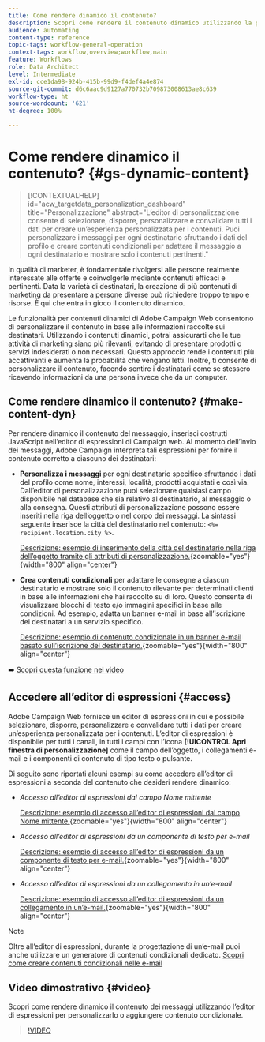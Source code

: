 ```yaml
---
title: Come rendere dinamico il contenuto?
description: Scopri come rendere il contenuto dinamico utilizzando la personalizzazione e il contenuto condizionale.
audience: automating
content-type: reference
topic-tags: workflow-general-operation
context-tags: workflow,overview;workflow,main
feature: Workflows
role: Data Architect
level: Intermediate
exl-id: cce1da98-924b-415b-99d9-f4def4a4e874
source-git-commit: d6c6aac9d9127a770732b709873008613ae8c639
workflow-type: ht
source-wordcount: '621'
ht-degree: 100%

---
```


# Come rendere dinamico il contenuto? {#gs-dynamic-content}

>[!CONTEXTUALHELP]
>id="acw_targetdata_personalization_dashboard"
>title="Personalizzazione"
>abstract="L’editor di personalizzazione consente di selezionare, disporre, personalizzare e convalidare tutti i dati per creare un’esperienza personalizzata per i contenuti. Puoi personalizzare i messaggi per ogni destinatario sfruttando i dati del profilo e creare contenuti condizionali per adattare il messaggio a ogni destinatario e mostrare solo i contenuti pertinenti."

In qualità di marketer, è fondamentale rivolgersi alle persone realmente interessate alle offerte e coinvolgerle mediante contenuti efficaci e pertinenti. Data la varietà di destinatari, la creazione di più contenuti di marketing da presentare a persone diverse può richiedere troppo tempo e risorse. È qui che entra in gioco il contenuto dinamico.

Le funzionalità per contenuti dinamici di Adobe Campaign Web consentono di personalizzare il contenuto in base alle informazioni raccolte sui destinatari. Utilizzando i contenuti dinamici, potrai assicurarti che le tue attività di marketing siano più rilevanti, evitando di presentare prodotti o servizi indesiderati o non necessari. Questo approccio rende i contenuti più accattivanti e aumenta la probabilità che vengano letti. Inoltre, ti consente di personalizzare il contenuto, facendo sentire i destinatari come se stessero ricevendo informazioni da una persona invece che da un computer.

## Come rendere dinamico il contenuto? {#make-content-dyn}

Per rendere dinamico il contenuto del messaggio, inserisci costrutti JavaScript nell’editor di espressioni di Campaign web. Al momento dell’invio dei messaggi, Adobe Campaign interpreta tali espressioni per fornire il contenuto corretto a ciascuno dei destinatari:

* **Personalizza i messaggi** per ogni destinatario specifico sfruttando i dati del profilo come nome, interessi, località, prodotti acquistati e così via. Dall’editor di personalizzazione puoi selezionare qualsiasi campo disponibile nel database che sia relativo al destinatario, al messaggio o alla consegna. Questi attributi di personalizzazione possono essere inseriti nella riga dell’oggetto o nel corpo dei messaggi. La sintassi seguente inserisce la città del destinatario nel contenuto: `<%= recipient.location.city %>`.

  [Descrizione: esempio di inserimento della città del destinatario nella riga dell’oggetto tramite gli attributi di personalizzazione.](assets/perso-subject-line.png){zoomable="yes"}{width="800" align="center"}

* **Crea contenuti condizionali** per adattare le consegne a ciascun destinatario e mostrare solo il contenuto rilevante per determinati clienti in base alle informazioni che hai raccolto su di loro. Questo consente di visualizzare blocchi di testo e/o immagini specifici in base alle condizioni. Ad esempio, adatta un banner e-mail in base all’iscrizione dei destinatari a un servizio specifico.

  [Descrizione: esempio di contenuto condizionale in un banner e-mail basato sull’iscrizione del destinatario.](assets/condition-sample.png){zoomable="yes"}{width="800" align="center"}

➡️ [Scopri questa funzione nel video](#video)

## Accedere all’editor di espressioni {#access}

Adobe Campaign Web fornisce un editor di espressioni in cui è possibile selezionare, disporre, personalizzare e convalidare tutti i dati per creare un’esperienza personalizzata per i contenuti. L’editor di espressioni è disponibile per tutti i canali, in tutti i campi con l’icona **[!UICONTROL Apri finestra di personalizzazione]** come il campo dell’oggetto, i collegamenti e-mail e i componenti di contenuto di tipo testo o pulsante.

Di seguito sono riportati alcuni esempi su come accedere all’editor di espressioni a seconda del contenuto che desideri rendere dinamico:

* *Accesso all’editor di espressioni dal campo Nome mittente*

  [Descrizione: esempio di accesso all’editor di espressioni dal campo Nome mittente.](assets/expression-editor-access.png){zoomable="yes"}{width="800" align="center"}

* *Accesso all’editor di espressioni da un componente di testo per e-mail*

  [Descrizione: esempio di accesso all’editor di espressioni da un componente di testo per e-mail.](assets/expression-editor-access-email.png){zoomable="yes"}{width="800" align="center"}

* *Accesso all’editor di espressioni da un collegamento in un’e-mail*

  [Descrizione: esempio di accesso all’editor di espressioni da un collegamento in un’e-mail.](assets/perso-link-insert-icon.png){zoomable="yes"}{width="800" align="center"}

>[!NOTE]
>
>Oltre all’editor di espressioni, durante la progettazione di un’e-mail puoi anche utilizzare un generatore di contenuti condizionali dedicato. [Scopri come creare contenuti condizionali nelle e-mail](conditions.md)

## Video dimostrativo {#video}

Scopri come rendere dinamico il contenuto dei messaggi utilizzando l’editor di espressioni per personalizzarlo o aggiungere contenuto condizionale.

>[!VIDEO](https://video.tv.adobe.com/v/3425795?quality=12)